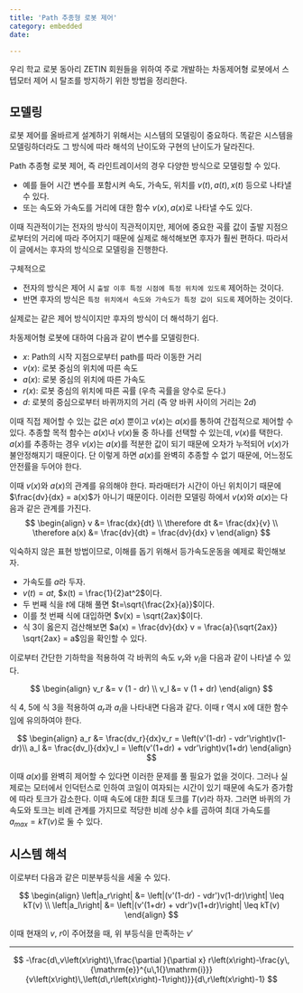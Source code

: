```yaml
---
title: 'Path 추종형 로봇 제어'
category: embedded 
date: 

---
```


우리 학교 로봇 동아리 ZETIN 회원들을 위하여 주로 개발하는 차동제어형 로봇에서 스텝모터 제어 시 탈조를 방지하기 위한 방법을 정리한다.

## 모델링

로봇 제어를 올바르게 설계하기 위해서는 시스템의 모델링이 중요하다. 똑같은 시스템을 모델링하더라도 그 방식에 따라 해석의 난이도와 구현의 난이도가 달라진다.

Path 추종형 로봇 제어, 즉 라인트레이서의 경우 다양한 방식으로 모델링할 수 있다.
- 예를 들어 시간 변수를 포함시켜 속도, 가속도, 위치를 $v(t), a(t), x(t)$ 등으로 나타낼 수 있다.
- 또는 속도와 가속도를 거리에 대한 함수 $v(x), a(x)$로 나타낼 수도 있다.

이때 직관적이기는 전자의 방식이 직관적이지만, 제어에 중요한 곡률 값이 출발 지점으로부터의 거리에 따라 주어지기 때문에 실제로 해석해보면 후자가 훨씬 편하다. 따라서 이 글에서는 후자의 방식으로 모델링을 진행한다.

구체적으로
- 전자의 방식은 제어 시 `출발 이후 특정 시점에 특정 위치에 있도록` 제어하는 것이다.
- 반면 후자의 방식은 `특정 위치에서 속도와 가속도가 특정 값이 되도록` 제어하는 것이다.

실제로는 같은 제어 방식이지만 후자의 방식이 더 해석하기 쉽다.


차동제어형 로봇에 대하여 다음과 같이 변수를 모델링한다.
- $x$: Path의 시작 지점으로부터 path를 따라 이동한 거리
- $v(x)$: 로봇 중심의 위치에 따른 속도
- $a(x)$: 로봇 중심의 위치에 따른 가속도
- $r(x)$: 로봇 중심의 위치에 따른 곡률 (우측 곡률을 양수로 둔다.)
- $d$: 로봇의 중심으로부터 바퀴까지의 거리 (즉 양 바퀴 사이의 거리는 $2d$)

이때 직접 제어할 수 있는 값은 $a(x)$ 뿐이고 $v(x)$는 $a(x)$를 통하여 간접적으로 제어할 수 있다. 추종할 목적 함수는 $a(x)$나 $v(x)$둘 중 하나를 선택할 수 있는데, $v(x)$를 택한다. $a(x)$를 추종하는 경우 $v(x)$는 $a(x)$를 적분한 값이 되기 때문에 오차가 누적되어 $v(x)$가 불안정해지기 때문이다. 단 이렇게 하면 $a(x)$를 완벽히 추종할 수 없기 때문에, 어느정도 안전률을 두어야 한다.

이때 $v(x)$와 $a(x)$의 관계를 유의해야 한다. 파라매터가 시간이 아닌 위치이기 때문에 $\frac{dv}{dx} = a(x)$가 아니기 때문이다. 이러한 모델링 하에서 $v(x)$와 $a(x)$는 다음과 같은 관계를 가진다.
$$
\begin{align}
v &= \frac{dx}{dt} \\
\therefore dt &= \frac{dx}{v} \\
\therefore  a(x) &= \frac{dv}{dt} = \frac{dv}{dx} v
\end{align}
$$

익숙하지 않은 표현 방법이므로, 이해를 돕기 위해서 등가속도운동을 예제로 확인해보자.
- 가속도를 $a$라 두자.
- $v(t) = at$, $x(t) = \frac{1}{2}at^2$이다.
- 두 번째 식을 $t$에 대해 풀면 $t=\sqrt{\frac{2x}{a}}$이다.
- 이를 첫 번째 식에 대입하면 $v(x) = \sqrt{2ax}$이다.
- 식 3이 옳은지 검산해보면 $a(x) = \frac{dv}{dx} v = \frac{a}{\sqrt{2ax}} \sqrt{2ax} = a$임을 확인할 수 있다.

이로부터 간단한 기하학을 적용하여 각 바퀴의 속도 $v_r$와 $v_l$을 다음과 같이 나타낼 수 있다.

$$
\begin{align}
v_r &= v (1 - dr) \\
v_l &= v (1 + dr)
\end{align}
$$

식 4, 5에 식 3을 적용하여 $a_r$과 $a_l$을 나타내면 다음과 같다. 이때 r 역시 x에 대한 함수임에 유의하여야 한다.

$$
\begin{align}
a_r &= \frac{dv_r}{dx}v_r = \left(v'(1-dr) - vdr'\right)v(1-dr)\\
a_l &= \frac{dv_l}{dx}v_l = \left(v'(1+dr) + vdr'\right)v(1+dr)
\end{align}
$$

이때 $a(x)$를 완벽히 제어할 수 있다면 이러한 문제를 풀 필요가 없을 것이다. 그러나 실제로는 모터에서 인덕턴스로 인하여 코일이 여자되는 시간이 있기 때문에 속도가 증가함에 따라 토크가 감소한다. 이때 속도에 대한 최대 토크를 $T(v)$라 하자. 그러면 바퀴의 가속도와 토크는 비례 관계를 가지므로 적당한 비례 상수 $k$를 곱하여 최대 가속도를 $a_{max}=kT(v)$로 둘 수 있다.

## 시스템 해석

이로부터 다음과 같은 미분부등식을 세울 수 있다.

$$
\begin{align}
\left|a_r\right| &= \left|(v'(1-dr) - vdr')v(1-dr)\right| \leq kT(v) \\
\left|a_l\right| &= \left|(v'(1+dr) + vdr')v(1+dr)\right| \leq kT(v)
\end{align}
$$

이때 현재의 $v$, $r$이 주어졌을 때, 위 부등식을 만족하는 $v'$ 

---

$$
-\frac{d\,v\left(x\right)\,\frac{\partial }{\partial x} r\left(x\right)-\frac{y\,{\mathrm{e}}^{u\,1{}\mathrm{i}}}{v\left(x\right)\,\left(d\,r\left(x\right)-1\right)}}{d\,r\left(x\right)-1}
$$